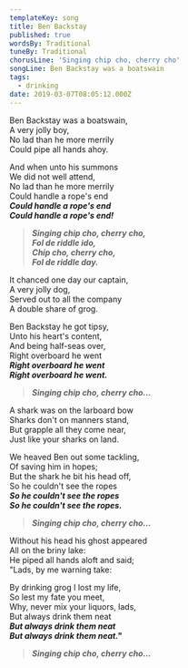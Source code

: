 ```yaml
---
templateKey: song
title: Ben Backstay
published: true
wordsBy: Traditional
tuneBy: Traditional
chorusLine: 'Singing chip cho, cherry cho'
songLine: Ben Backstay was a boatswain
tags:
  - drinking
date: 2019-03-07T08:05:12.000Z
---
```

Ben Backstay was a boatswain,\
A very jolly boy,\
No lad than he more merrily\
Could pipe all hands ahoy.

And when unto his summons\
We did not well attend,\
No lad than he more merrily\
Could handle a rope's end\
***Could handle a rope's end***\
***Could handle a rope's end!***

> ***Singing chip cho, cherry cho,***\
> ***Fol de riddle ido,***\
> ***Chip cho, cherry cho,***\
> ***Fol de riddle day.***

It chanced one day our captain,\
A very jolly dog,\
Served out to all the company\
A double share of grog.

Ben Backstay he got tipsy,\
Unto his heart's content,\
And being half-seas over,\
Right overboard he went\
***Right overboard he went***\
***Right overboard he went.***

> ***Singing chip cho, cherry cho...***

A shark was on the larboard bow\
Sharks don't on manners stand,\
But grapple all they come near,\
Just like your sharks on land.

We heaved Ben out some tackling,\
Of saving him in hopes;\
But the shark he bit his head off,\
So he couldn't see the ropes\
***So he couldn't see the ropes***\
***So he couldn't see the ropes.***

> ***Singing chip cho, cherry cho...***

Without his head his ghost appeared\
All on the briny lake:\
He piped all hands aloft and said;\
"Lads, by me warning take:

By drinking grog I lost my life,\
So lest my fate you meet,\
Why, never mix your liquors, lads,\
But always drink them neat\
***But always drink them neat***\
***But always drink them neat."***

> ***Singing chip cho, cherry cho...***
